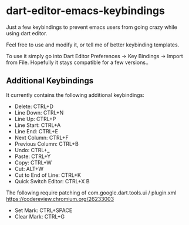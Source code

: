 dart-editor-emacs-keybindings
=============================

Just a few keybindings to prevent emacs users from going crazy while using dart editor.

Feel free to use and modify it, or tell me of better keybinding templates.

To use it simply go into Dart Editor Preferences -> Key Bindings -> Import from File. Hopefully it stays compatible for a few versions..

Additional Keybindings
-------------------------

It currently contains the following additional keybindings:

* Delete: CTRL+D
* Line Down: CTRL+N
* Line Up: CTRL+P
* Line Start: CTRL+A
* Line End: CTRL+E
* Next Column: CTRL+F
* Previous Column: CTRL+B
* Undo: CTRL+_
* Paste: CTRL+Y
* Copy: CTRL+W
* Cut: ALT+W
* Cut to End of Line: CTRL+K
* Quick Switch Editor: CTRL+X B

The following require patching of com.google.dart.tools.ui / plugin.xml https://codereview.chromium.org/26233003

* Set Mark: CTRL+SPACE
* Clear Mark: CTRL+G


